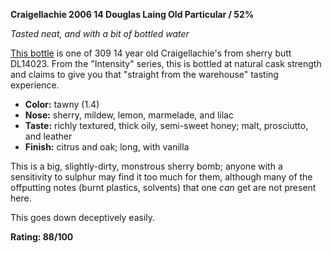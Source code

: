 **Craigellachie 2006 14 Douglas Laing Old Particular / 52%**

*Tasted neat, and with a bit of bottled water*

[This bottle](https://www.whiskybase.com/whiskies/whisky/171958/craigellachie-2006-dl) is one of 309 14 year old Craigellachie's from sherry butt DL14023.  From the "Intensity" series, this is bottled at natural cask strength and claims to give you that "straight from the warehouse" tasting experience.

* **Color:** tawny (1.4)
* **Nose:** sherry, mildew, lemon, marmelade, and lilac
* **Taste:** richly textured, thick oily, semi-sweet honey; malt, prosciutto, and leather
* **Finish:** citrus and oak; long, with vanilla

This is a big, slightly-dirty, monstrous sherry bomb; anyone with a sensitivity to sulphur may find it too much for them, although many of the offputting notes (burnt plastics, solvents) that one *can* get are not present here.

This goes down deceptively easily.

**Rating: 88/100**